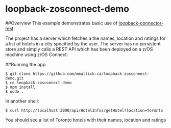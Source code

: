 # loopback-zosconnect-demo

##Overview
This example demonstrates basic use of [loopback-connector-rest](https://github.com/strongloop/loopback-connector-rest). 

The project has a server which fetches a the names, location and ratings for a list of hotels 
in a city specified by the user. The server has no persistent store and simply calls a REST API
which has been deployed on a z/OS machine using z/OS Connect.

##Running the app

```
$ git clone https://github.com/mmallick-ca/loopback-zosconnect-demo.git
$ cd loopback-zosconnect-demo
$ npm install
$ node .
```
In another shell:
```
$ curl http://localhost:3000/api/HotelInfos/getHotel?location=Toronto

```
You should see a list of Toronto hotels with their names, location and ratings
